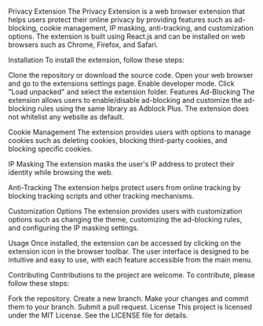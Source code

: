 Privacy Extension
The Privacy Extension is a web browser extension that helps users protect their online privacy by providing features such as ad-blocking, cookie management, IP masking, anti-tracking, and customization options. The extension is built using React.js and can be installed on web browsers such as Chrome, Firefox, and Safari.

Installation
To install the extension, follow these steps:

Clone the repository or download the source code.
Open your web browser and go to the extensions settings page.
Enable developer mode.
Click "Load unpacked" and select the extension folder.
Features
Ad-Blocking
The extension allows users to enable/disable ad-blocking and customize the ad-blocking rules using the same library as Adblock Plus. The extension does not whitelist any website as default.

Cookie Management
The extension provides users with options to manage cookies such as deleting cookies, blocking third-party cookies, and blocking specific cookies.

IP Masking
The extension masks the user's IP address to protect their identity while browsing the web.

Anti-Tracking
The extension helps protect users from online tracking by blocking tracking scripts and other tracking mechanisms.

Customization Options
The extension provides users with customization options such as changing the theme, customizing the ad-blocking rules, and configuring the IP masking settings.

Usage
Once installed, the extension can be accessed by clicking on the extension icon in the browser toolbar. The user interface is designed to be intuitive and easy to use, with each feature accessible from the main menu.

Contributing
Contributions to the project are welcome. To contribute, please follow these steps:

Fork the repository.
Create a new branch.
Make your changes and commit them to your branch.
Submit a pull request.
License
This project is licensed under the MIT License. See the LICENSE file for details.
